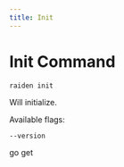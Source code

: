 ```yaml
---
title: Init
---
```


# Init Command

```sh
raiden init
```

Will initialize.

Available flags:

```
--version
```
go get
